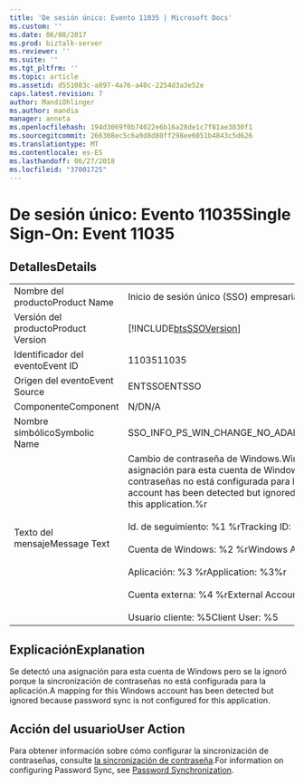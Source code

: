 ```yaml
---
title: 'De sesión único: Evento 11035 | Microsoft Docs'
ms.custom: ''
ms.date: 06/08/2017
ms.prod: biztalk-server
ms.reviewer: ''
ms.suite: ''
ms.tgt_pltfrm: ''
ms.topic: article
ms.assetid: d551083c-a897-4a76-a40c-2254d3a3e52e
caps.latest.revision: 7
author: MandiOhlinger
ms.author: mandia
manager: anneta
ms.openlocfilehash: 194d3069f0b74022e6b16a28de1c7f81ae3030f1
ms.sourcegitcommit: 266308ec5c6a9d8d80ff298ee6051b4843c5d626
ms.translationtype: MT
ms.contentlocale: es-ES
ms.lasthandoff: 06/27/2018
ms.locfileid: "37001725"
---
```

# <a name="single-sign-on-event-11035"></a><span data-ttu-id="8a63c-102">De sesión único: Evento 11035</span><span class="sxs-lookup"><span data-stu-id="8a63c-102">Single Sign-On: Event 11035</span></span>
## <a name="details"></a><span data-ttu-id="8a63c-103">Detalles</span><span class="sxs-lookup"><span data-stu-id="8a63c-103">Details</span></span>  
  
|                 |                                                                                                                                                                                                                                                                                                                        |
|-----------------|------------------------------------------------------------------------------------------------------------------------------------------------------------------------------------------------------------------------------------------------------------------------------------------------------------------------|
|  <span data-ttu-id="8a63c-104">Nombre del producto</span><span class="sxs-lookup"><span data-stu-id="8a63c-104">Product Name</span></span>   |                                                                                                                                               <span data-ttu-id="8a63c-105">Inicio de sesión único (SSO) empresarial</span><span class="sxs-lookup"><span data-stu-id="8a63c-105">Enterprise Single Sign-On</span></span>                                                                                                                                                |
| <span data-ttu-id="8a63c-106">Versión del producto</span><span class="sxs-lookup"><span data-stu-id="8a63c-106">Product Version</span></span> |                                                                                                                               [!INCLUDE[btsSSOVersion](../includes/btsssoversion-md.md)]                                                                                                                               |
|    <span data-ttu-id="8a63c-107">Identificador del evento</span><span class="sxs-lookup"><span data-stu-id="8a63c-107">Event ID</span></span>     |                                                                                                                                                         <span data-ttu-id="8a63c-108">11035</span><span class="sxs-lookup"><span data-stu-id="8a63c-108">11035</span></span>                                                                                                                                                          |
|  <span data-ttu-id="8a63c-109">Origen del evento</span><span class="sxs-lookup"><span data-stu-id="8a63c-109">Event Source</span></span>   |                                                                                                                                                         <span data-ttu-id="8a63c-110">ENTSSO</span><span class="sxs-lookup"><span data-stu-id="8a63c-110">ENTSSO</span></span>                                                                                                                                                         |
|    <span data-ttu-id="8a63c-111">Componente</span><span class="sxs-lookup"><span data-stu-id="8a63c-111">Component</span></span>    |                                                                                                                                                          <span data-ttu-id="8a63c-112">N/D</span><span class="sxs-lookup"><span data-stu-id="8a63c-112">N/A</span></span>                                                                                                                                                           |
|  <span data-ttu-id="8a63c-113">Nombre simbólico</span><span class="sxs-lookup"><span data-stu-id="8a63c-113">Symbolic Name</span></span>  |                                                                                                                                           <span data-ttu-id="8a63c-114">SSO_INFO_PS_WIN_CHANGE_NO_ADAPTER</span><span class="sxs-lookup"><span data-stu-id="8a63c-114">SSO_INFO_PS_WIN_CHANGE_NO_ADAPTER</span></span>                                                                                                                                            |
|  <span data-ttu-id="8a63c-115">Texto del mensaje</span><span class="sxs-lookup"><span data-stu-id="8a63c-115">Message Text</span></span>   | <span data-ttu-id="8a63c-116">Cambio de contraseña de Windows.</span><span class="sxs-lookup"><span data-stu-id="8a63c-116">Windows password change.</span></span> <span data-ttu-id="8a63c-117">Se detectó una asignación para esta cuenta de Windows pero se la ignoró porque la sincronización de contraseñas no está configurada para la aplicación.%r</span><span class="sxs-lookup"><span data-stu-id="8a63c-117">A mapping for this Windows account has been detected but ignored because password sync is not configured for this application.%r</span></span><br /><br /> <span data-ttu-id="8a63c-118">Id. de seguimiento: %1 %r</span><span class="sxs-lookup"><span data-stu-id="8a63c-118">Tracking ID: %1%r</span></span><br /><br /> <span data-ttu-id="8a63c-119">Cuenta de Windows: %2 %r</span><span class="sxs-lookup"><span data-stu-id="8a63c-119">Windows Account: %2%r</span></span><br /><br /> <span data-ttu-id="8a63c-120">Aplicación: %3 %r</span><span class="sxs-lookup"><span data-stu-id="8a63c-120">Application: %3%r</span></span><br /><br /> <span data-ttu-id="8a63c-121">Cuenta externa: %4 %r</span><span class="sxs-lookup"><span data-stu-id="8a63c-121">External Account: %4%r</span></span><br /><br /> <span data-ttu-id="8a63c-122">Usuario cliente: %5</span><span class="sxs-lookup"><span data-stu-id="8a63c-122">Client User: %5</span></span> |
  
## <a name="explanation"></a><span data-ttu-id="8a63c-123">Explicación</span><span class="sxs-lookup"><span data-stu-id="8a63c-123">Explanation</span></span>  
 <span data-ttu-id="8a63c-124">Se detectó una asignación para esta cuenta de Windows pero se la ignoró porque la sincronización de contraseñas no está configurada para la aplicación.</span><span class="sxs-lookup"><span data-stu-id="8a63c-124">A mapping for this Windows account has been detected but ignored because password sync is not configured for this application.</span></span>  
  
## <a name="user-action"></a><span data-ttu-id="8a63c-125">Acción del usuario</span><span class="sxs-lookup"><span data-stu-id="8a63c-125">User Action</span></span>  
 <span data-ttu-id="8a63c-126">Para obtener información sobre cómo configurar la sincronización de contraseñas, consulte [la sincronización de contraseña](../core/password-synchronization2.md).</span><span class="sxs-lookup"><span data-stu-id="8a63c-126">For information on configuring Password Sync, see [Password Synchronization](../core/password-synchronization2.md).</span></span>